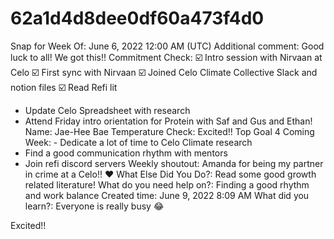 # 62a1d4d8dee0df60a473f4d0

Snap for Week Of: June 6, 2022 12:00 AM (UTC)
Additional comment: Good luck to all! We got this!!
Commitment Check: ☑️ Intro session with Nirvaan at Celo
☑️ First sync with Nirvaan
☑️ Joined Celo Climate Collective Slack and notion files
☑️ Read Refi lit
- Update Celo Spreadsheet with research 
- Attend Friday intro orientation for Protein with Saf and Gus and Ethan!
Name: Jae-Hee Bae
Temperature Check: Excited!!
Top Goal 4 Coming Week: - Dedicate a lot of time to Celo Climate research 
- Find a good communication rhythm with mentors
- Join refi discord servers
Weekly shoutout: Amanda for being my partner in crime at a Celo!! ❤️
What Else Did You Do?: Read some good growth related literature!
What do you need help on?: Finding a good rhythm and work balance 
Created time: June 9, 2022 8:09 AM
What did you learn?: Everyone is really busy 😂

Excited!!